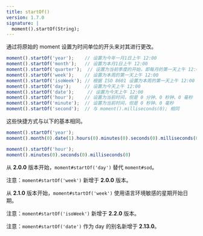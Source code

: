 ```yaml
---
title: startOf()
version: 1.7.0
signature: |
  moment().startOf(String);
---
```


通过将原始的 moment 设置为时间单位的开头来对其进行更改。

```javascript
moment().startOf('year');    // 设置为今年一月1日上午 12:00
moment().startOf('month');   // 设置为本月1日上午 12:00
moment().startOf('quarter');  // 设置为当前季度的开始，即每月的第一天上午 12:00
moment().startOf('week');    // 设置为本周的第一天上午 12:00
moment().startOf('isoWeek'); // 根据 ISO 8601 设置为本周的第一天上午 12:00
moment().startOf('day');     // 设置为今天上午 12:00
moment().startOf('date');     // 设置为今天上午 12:00
moment().startOf('hour');    // 设置为当前时间，但是 0 分钟、0 秒钟、0 毫秒
moment().startOf('minute');  // 设置为当前时间，但是 0 秒钟、0 毫秒
moment().startOf('second');  // 与 moment().milliseconds(0); 相同
```

这些快捷方式与以下的基本相同。

```javascript
moment().startOf('year');
moment().month(0).date(1).hours(0).minutes(0).seconds(0).milliseconds(0);
```

```javascript
moment().startOf('hour');
moment().minutes(0).seconds(0).milliseconds(0)
```

从 **2.0.0** 版本开始，`moment#startOf('day')` 替代 `moment#sod`。

注意：`moment#startOf('week')` 新增于 **2.0.0** 版本。

从 **2.1.0** 版本开始，`moment#startOf('week')` 使用语言环境敏感的星期开始日期。

注意：`moment#startOf('isoWeek')` 新增于 **2.2.0** 版本。

注意：`moment#startOf('date')` 作为 day 的别名新增于 **2.13.0**。
